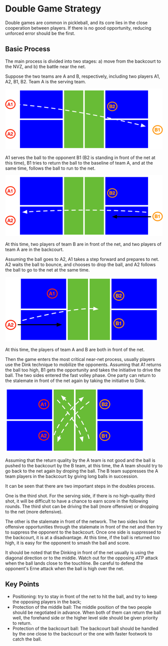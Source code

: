 # Double Game Strategy

Double games are common in pickleball, and its core lies in the close cooperation between players. If there is no good opportunity, reducing unforced error should be the first.

## Basic Process

The main process is divided into two stages: a) move from the backcourt to the NVZ, and b) the battle near the net.

Suppose the two teams are A and B, respectively, including two players A1, A2, B1, B2. Team A is the serving team.

![Double Serve](_images/double-serve.png)

A1 serves the ball to the opponent B1 (B2 is standing in front of the net at this time), B1 tries to return the ball to the baseline of team A, and at the same time, follows the ball to run to the net.

![Double Receive](_images/double-receive.png)

At this time, two players of team B are in front of the net, and two players of team A are in the backcourt.

Assuming the ball goes to A2, A1 takes a step forward and prepares to net. A2 waits the ball to bounce, and chooses to drop the ball, and A2 follows the ball to go to the net at the same time.

![Double Drop](_images/double-drop.png)

At this time, the players of team A and B are both in front of the net.

Then the game enters the most critical near-net process, usually players use the Dink technique to mobilize the opponents. Assuming that A1 returns the ball too high, B1 gets the opportunity and takes the initiative to drive the ball. The two sides entered the fast volley phase. One party can return to the stalemate in front of the net again by taking the initiative to Dink.

![Double Dink](_images/double-dink.png)

Assuming that the return quality by the A team is not good and the ball is pushed to the backcourt by the B team, at this time, the A team should try to go back to the net again by droping the ball. The B team suppresses the A team players in the backcourt by giving long balls in succession.

It can be seen that there are two important steps in the doubles process.

One is the third shot. For the serving side, if there is no high-quality third shot, it will be difficult to have a chance to earn score in the following rounds. The third shot can be driving the ball (more offensive) or dropping to the net (more defensive).

The other is the stalemate in front of the network. The two sides look for offensive opportunities through the stalemate in front of the net and then try to suppress the opponent to the backcourt. Once one side is suppressed to the backcourt, it is at a disadvantage. At this time, if the ball is returned too high, it is easy for the opponent to smash the ball and score.

It should be noted that the Dinking in front of the net usually is using the diagonal direction or to the middle. Watch out for the opposing ATP attack when the ball lands close to the touchline. Be careful to defend the opponent's Erne attack when the ball is high over the net.

## Key Points

* Positioning: try to stay in front of the net to hit the ball, and try to keep the opposing players in the back;
* Protection of the middle ball: The middle position of the two people should be negotiated in advance. When both of them can return the ball well, the forehand side or the higher level side should be given priority to return.
* Protection of the backcourt ball: The backcourt ball should be handled by the one close to the backcourt or the one with faster footwork to catch the ball.
